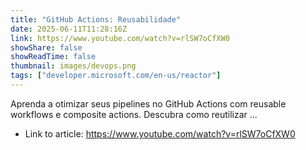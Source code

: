 ```yaml
---
title: "GitHub Actions: Reusabilidade"
date: 2025-06-11T11:28:16Z
link: https://www.youtube.com/watch?v=rlSW7oCfXW0
showShare: false
showReadTime: false
thumbnail: images/devops.png
tags: ["developer.microsoft.com/en-us/reactor"]
---
```

Aprenda a otimizar seus pipelines no GitHub Actions com reusable workflows e composite actions. Descubra como reutilizar ...

- Link to article: https://www.youtube.com/watch?v=rlSW7oCfXW0